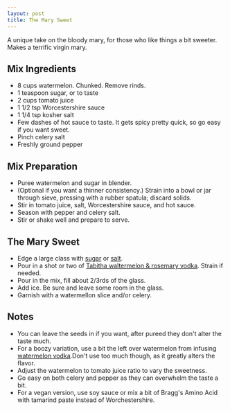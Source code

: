 ```yaml
---
layout: post
title: The Mary Sweet
---
```


A unique take on the bloody mary, for those who like things a bit sweeter. Makes a terrific virgin mary.

Mix Ingredients
-----------

* 8 cups watermelon. Chunked. Remove rinds.
* 1 teaspoon sugar, or to taste
* 2 cups tomato juice
* 1 1/2 tsp Worcestershire sauce
* 1 1/4 tsp kosher salt
* Few dashes of hot sauce to taste. It gets spicy pretty quick, so go easy if you want sweet.
* Pinch celery salt
* Freshly ground pepper


Mix Preparation
-----------
* Puree watermelon and sugar in blender.
* (Optional if you want a thinner consistency.) Strain into a bowl or jar through sieve, pressing with a rubber spatula; discard solids.
* Stir in tomato juice, salt, Worcestershire sauce, and hot sauce.
* Season with pepper and celery salt.
* Stir or shake well and prepare to serve.

The Mary Sweet
-----------

* Edge a large class with [sugar]() or [salt]().
* Pour in a shot or two of [Tabitha waltermelon & rosemary vodka](). Strain if needed.
* Pour in the mix, fill about 2/3rds of the glass.
* Add ice. Be sure and leave some room in the glass.
* Garnish with a watermellon slice and/or celery.


Notes
-----------

* You can leave the seeds in if you want, after pureed they don't alter the taste much.
* For a boozy variation, use a bit the left over watermelon from infusing [watermelon vodka]().Don't use too much though, as it greatly alters the flavor.
* Adjust the watermelon to tomato juice ratio to vary the sweetness.
* Go easy on both celery and pepper as they can overwhelm the taste a bit.
* For a vegan version, use soy sauce or mix a bit of Bragg's Amino Acid with tamarind paste instead of Worchestershire.
